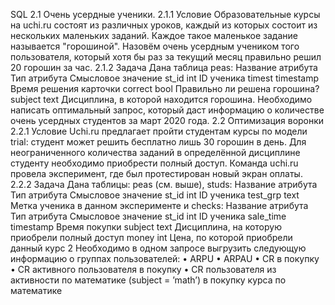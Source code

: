   SQL
  2.1 Очень усердные ученики.
  2.1.1 Условие
  Образовательные курсы на uchi.ru состоят из различных уроков, каждый из которых состоит
  из нескольких маленьких заданий. Каждое такое маленькое задание называется "горошиной".
  Назовём очень усердным учеником того пользователя, который хотя бы раз за текущий месяц
  правильно решил 20 горошин за час.
  2.1.2 Задача
  Дана таблица peas:
  Название атрибута Тип атрибута Смысловое значение
  st_id int ID ученика
  timest timestamp Время решения карточки
  correct bool Правильно ли решена горошина?
  subject text Дисциплина, в которой находится горошина.
  Необходимо написать оптимальный запрос, который даст информацию о количестве очень
  усердных студентов за март 2020 года.
  2.2 Оптимизация воронки
  2.2.1 Условие
  Uchi.ru предлагает пройти студентам курсы по модели trial: студент может решить бесплатно
  лишь 30 горошин в день. Для неограниченного количества заданий в определённой дисциплине
  студенту необходимо приобрести полный доступ. Команда uchi.ru провела эксперимент, где был
  протестирован новый экран оплаты.
  2.2.2 Задача
  Дана таблицы: peas (см. выше), studs:
  Название атрибута Тип атрибута Смысловое значение
  st_id int ID ученика
  test_grp text Метка ученика в данном эксперименте
  и checks:
  Название атрибута Тип атрибута Смысловое значение
  st_id int ID ученика
  sale_time timestamp Время покупки
  subject text Дисциплина, на которую приобрели полный доступ
  money int Цена, по которой приобрели данный курс
  2
  Необходимо в одном запросе выгрузить следующую информацию о группах пользователей:
  • ARPU
  • ARPAU
  • CR в покупку
  • СR активного пользователя в покупку
  • CR пользователя из активности по математике (subject = ’math’) в покупку курса по математике
